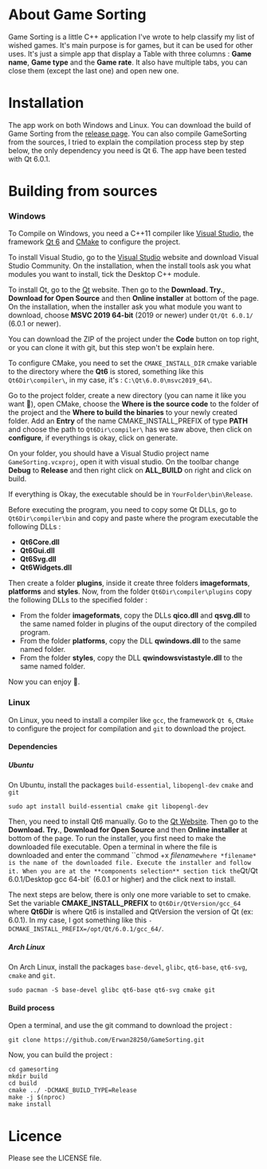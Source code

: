 ﻿# About Game Sorting

Game Sorting is a little C++ application I've wrote to help classify my list of wished games. It's main purpose is for games, but it can be used for other uses. It's just a simple app that display a Table with three columns : **Game name**, **Game type** and the **Game rate**. It also have multiple tabs, you can close them (except the last one) and open new one.

# Installation

The app work on both Windows and Linux. You can download the build of Game Sorting from the [release page](https://github.com/Erwan28250/GameSorting/releases/). 
You can also compile GameSorting from the sources, I tried to explain the compilation process step by step below, the only dependency you need is Qt 6. The app have been tested with Qt 6.0.1.

# Building from sources

### Windows

To Compile on Windows, you need a C++11 compiler like [Visual Studio](https://visualstudio.microsoft.com/fr/), the framework [Qt 6](https://www.qt.io/) and [CMake](https://cmake.org/) to configure the project.

To install Visual Studio, go to the [Visual Studio](https://visualstudio.microsoft.com/fr/) website and download Visual Studio Community. On the installation, when the install tools ask you what modules you want to install, tick the Desktop C++ module.

To install Qt, go to the [Qt](https://www.qt.io/) website. Then go to the **Download. Try.**, **Download for Open Source** and then **Online installer** at bottom of the page. On the installation, when the installer ask you what module you want to download, choose **MSVC 2019 64-bit** (2019 or newer) under `Qt/Qt 6.0.1/` (6.0.1 or newer).

You can download the ZIP of the project under the **Code** button on top right, or you can clone it with git, but this step won't be explain here.

To configure CMake, you need to set the `CMAKE_INSTALL_DIR` cmake variable to the directory where the **Qt6** is stored, something like this `Qt6Dir\compiler\`, in my case, it's : `C:\Qt\6.0.0\msvc2019_64\`.

Go to the project folder, create a new directory (you can name it like you want :slightly_smiling_face:), open CMake, choose the **Where is the source code** to the folder of the project and the **Where to build the binaries** to your newly created folder. Add an **Entry** of the name CMAKE_INSTALL_PREFIX of type **PATH** and choose the path to `Qt6Dir\compiler\` has we saw above, then click on **configure**, if everythings is okay, click on generate.

On your folder, you should have a Visual Studio project name `GameSorting.vcxproj`, open it with visual studio. On the toolbar change **Debug** to **Release** and then right click on **ALL_BUILD** on right and click on build.

If everything is Okay, the executable should be in `YourFolder\bin\Release`.

Before executing the program, you need to copy some Qt DLLs, go to `Qt6Dir\compiler\bin` and copy and paste where the program executable the following DLLs :
- **Qt6Core.dll**
- **Qt6Gui.dll**
- **Qt6Svg.dll**
- **Qt6Widgets.dll**

Then create a folder **plugins**, inside it create three folders **imageformats**, **platforms** and **styles**.
Now, from the folder `Qt6Dir\compiler\plugins` copy the following DLLs to the specified folder :
- From the folder **imageformats**, copy the DLLs **qico.dll** and **qsvg.dll** to the same named folder in plugins of the ouput directory of the compiled program.
- From the folder **platforms**, copy the DLL **qwindows.dll** to the same named folder.
- From the folder **styles**, copy the DLL **qwindowsvistastyle.dll** to the same named folder.

Now you can enjoy :slightly_smiling_face:.

### Linux

On Linux, you need to install a compiler like `gcc`, the framework `Qt 6`, `CMake` to configure the project for compilation and `git` to download the project.

#### Dependencies

##### Ubuntu

On Ubuntu, install the packages `build-essential`, `libopengl-dev` `cmake` and `git`
```
sudo apt install build-essential cmake git libopengl-dev
```

Then, you need to install Qt6 manually. Go to the [Qt Website](https://www.qt.io/). Then go to the **Download. Try.**, **Download for Open Source** and then **Online installer** at bottom of the page.
To run the installer, you first need to make the downloaded file executable. Open a terminal in where the file is downloaded and enter the command ``chmod +x *filename*` where *filename* is the name of the downloaded file.
Execute the installer and follow it. When you are at the **components selection** section tick the `Qt/Qt 6.0.1/Desktop gcc 64-bit` (6.0.1 or higher) and the click next to install.

The next steps are below, there is only one more variable to set to cmake. Set the variable **CMAKE_INSTALL_PREFIX** to `Qt6Dir/QtVersion/gcc_64` where **Qt6Dir** is where Qt6 is installed and QtVersion the version of Qt (ex: 6.0.1).
In my case, I got something like this `-DCMAKE_INSTALL_PREFIX=/opt/Qt/6.0.1/gcc_64/`.

##### Arch Linux

On Arch Linux, install the packages `base-devel`, `glibc`, `qt6-base`, `qt6-svg`, `cmake` and `git`.

```
sudo pacman -S base-devel glibc qt6-base qt6-svg cmake git
```

#### Build process

Open a terminal, and use the git command to download the project :

```
git clone https://github.com/Erwan28250/GameSorting.git
```

Now, you can build the project :
```
cd gamesorting
mkdir build
cd build
cmake ../ -DCMAKE_BUILD_TYPE=Release
make -j $(nproc)
make install
```

# Licence
Please see the LICENSE file.

